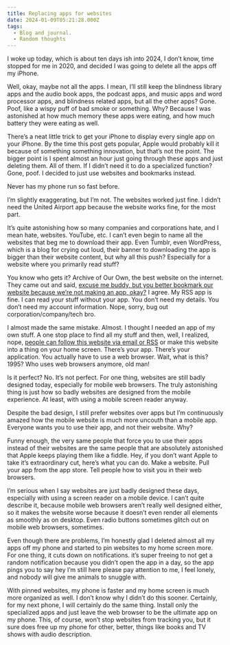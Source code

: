 ```yaml
---
title: Replacing apps for websites
date: 2024-01-09T05:21:28.000Z
tags:
  - Blog and journal.
  - Random thoughts
---
```


I woke up today, which is about ten days ish into 2024, I don’t know, time stopped for me in 2020, and decided I was going to delete all the apps off my iPhone.

Well, okay, maybe not all the apps. I mean, I’ll still keep the blindness library apps and the audio book apps, the podcast apps, and music apps and word processor apps, and blindness related apps, but all the other apps? Gone. Poof, like a wispy puff of bad smoke or something. Why? Because I was astonished at how much memory these apps were eating, and how much battery they were eating as well.

There’s a neat little trick to get your iPhone to display every single app on your iPhone. By the time this post gets popular, Apple would probably kill it because of something something innovation, but that’s not the point. The bigger point is I spent almost an hour just going through these apps and just deleting them. All of them. If I didn’t need it to do a specialized function? Gone, poof. I decided to just use websites and bookmarks instead.

Never has my phone run so fast before.

I’m slightly exaggerating, but I’m not. The websites worked just fine. I didn’t need the United Airport app because the website works fine, for the most part.

It’s quite astonishing how so many companies and corporations hate, and I mean hate, websites. YouTube, etc. I can’t even begin to name all the websites that beg me to download their app. Even Tumblr, even WordPress, which is a blog for crying out loud, their banner to downloading the app is bigger than their website content, but why all this push? Especially for a website where you primarily read stuff?

You know who gets it? Archive of Our Own, the best website on the internet. They came out and said, [excuse me buddy, but you better bookmark our website because we’re not making an app, okay?](https://archiveofourown.org/admin_posts/3390) I agree. My RSS app is fine. I can read your stuff without your app. You don’t need my details. You don’t need my account information. Nope, sorry, bug out corporation/company/tech bro.

I almost made the same mistake. Almost. I thought I needed an app of my own stuff. A one stop place to find all my stuff and then, well, I realized, nope, [people can follow this website via email or RSS](/follow) or make this website into a thing on your home screen. There’s your app. There’s your application. You actually have to use a web browser. Wait, what is this? 1995? Who uses web browsers anymore, old man!

Is it perfect? No. It’s not perfect. For one thing, websites are still badly designed today, especially for mobile web browsers. The truly astonishing thing is just how so badly websites are designed from the mobile experience. At least, with using a mobile screen reader anyway.

Despite the bad design, I still prefer websites over apps but I’m continuously amazed how the mobile website is much more uncouth than a mobile app. Everyone wants you to use their app, and not their website. Why?

Funny enough, the very same people that force you to use their apps instead of their websites are the same people that are absolutely astonished that Apple keeps playing them like a fiddle. Hey, if you don’t want Apple to take it’s extraordinary cut, here’s what you can do. Make a website. Pull your app from the app store. Tell people how to visit you in their web browsers.

I’m serious when I say websites are just badly designed these days, especially with using a screen reader on a mobile device. I can’t quite describe it, because mobile web browsers aren’t really well designed either, so it makes the website worse because it doesn’t even render all elements as smoothly as on desktop. Even radio buttons sometimes glitch out on mobile web browsers, sometimes.

Even though there are problems, I’m honestly glad I deleted almost all my apps off my phone and started to pin websites to my home screen more. For one thing, it cuts down on notifications. it’s super freeing to not get a random notification because you didn’t open the app in a day, so the app pings you to say hey I’m still here please pay attention to me, I feel lonely, and nobody will give me animals to snuggle with.

With pinned websites, my phone is faster and my home screen is much more organized as well. I don’t know why I didn’t do this sooner. Certainly, for my next phone, I will certainly do the same thing. Install only the specialized apps and just leave the web browser to be the ultimate app on my phone. This, of course, won’t stop websites from tracking you, but it sure does free up my phone for other, better, things like books and TV shows with audio description.
